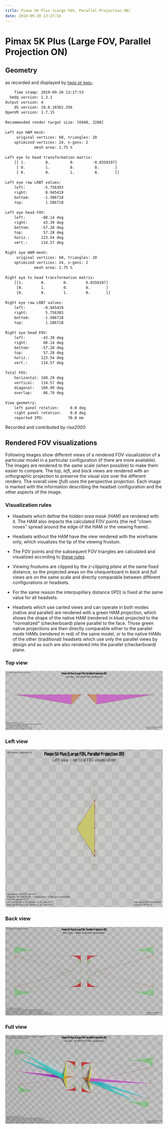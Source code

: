```yaml
---
title: Pimax 5K Plus (Large FOV, Parallel Projection ON)
date: 2019-09-20 13:27:53
---
```

# Pimax 5K Plus (Large FOV, Parallel Projection ON)

## Geometry

as recorded and displayed by [`hmdq` or `hmdv`](https://github.com/risa2000/hmdq).
```
    Time stamp: 2019-09-20 13:27:53
  hmdq version: 1.3.1
Output version: 4
    OS version: 10.0.18362.356
OpenVR version: 1.7.15

Recommended render target size: [6948, 3288]

Left eye HAM mesh:
     original vertices: 60, triangles: 20
    optimized vertices: 24, n-gons: 2
             mesh area: 1.75 %

Left eye to head transformation matrix:
    [[ 1.         0.         0.        -0.0350197]
     [ 0.         1.         0.         0.       ]
     [ 0.         0.         1.         0.       ]]

Left eye raw LRBT values:
    left:        -5.756303
    right:        0.945419
    bottom:      -1.586718
    top:          1.586718

Left eye head FOV:
    left:       -80.14 deg
    right:       43.39 deg
    bottom:     -57.28 deg
    top:         57.28 deg
    horiz.:     123.54 deg
    vert.:      114.57 deg

Right eye HAM mesh:
     original vertices: 60, triangles: 20
    optimized vertices: 24, n-gons: 2
             mesh area: 1.75 %

Right eye to head transformation matrix:
    [[1.        0.        0.        0.0350197]
     [0.        1.        0.        0.       ]
     [0.        0.        1.        0.       ]]

Right eye raw LRBT values:
    left:        -0.945419
    right:        5.756303
    bottom:      -1.586718
    top:          1.586718

Right eye head FOV:
    left:       -43.39 deg
    right:       80.14 deg
    bottom:     -57.28 deg
    top:         57.28 deg
    horiz.:     123.54 deg
    vert.:      114.57 deg

Total FOV:
    horizontal: 160.29 deg
    vertical:   114.57 deg
    diagonal:   160.99 deg
    overlap:     86.79 deg

View geometry:
    left panel rotation:     0.0 deg
    right panel rotation:    0.0 deg
    reported IPD:           70.0 mm

```
Recorded and contributed by _risa2000_.

## Rendered FOV visualizations

Following images show different views of a rendered FOV visualization of a
particular model in a particular configuration (if there are more available).
The images are rendered to the same scale (when possible) to make them easier
to compare. The _top_, _left_, and _back_ views are rendered with an
orthographic projection to preserve the visual size over the different renders.
The overall view (_full_) uses the perspective projection. Each image is marked
with the information describing the headset configuration and the other aspects
of the image.

### Visualization rules

* Headsets which define the _hidden area mask (HAM)_ are rendered with it. The
  HAM also impacts the calculated FOV points (the red "clown noses" spread
  around the edge of the HAM or the viewing frame).

* Headsets without the HAM have the view rendered with the wireframe only, which
  visualizes the tip of the viewing frustum.

* The FOV points and the subsequent FOV triangles are calculated and visualized
  according to [these
  rules](https://risa2000.github.io/vrdocs/docs/hmd_fov_calculation).

* Viewing frustums are clipped by the _z-clipping plane_ at the same fixed
  distance, so the projected areas on the chequerboard in _back_ and _full_
  views are on the same scale and directly comparable between different
  configurations or headsets.

* For the same reason the interpupillary distance (IPD) is fixed at the same
  value for all headsets.

* Headsets which use canted views and can operate in both modes (native and
  parallel) are rendered with a green HAM projection, which shows the shape of
  the native HAM (rendered in blue) projected to the "normalized"
  (checkerboard) plane parallel to the face. Those green native projections are
  then directly comparable either to the parallel mode HAMs (rendered in red)
  of the same model, or to the native HAMs of the other (traditional) headsets
  which use only the parallel views by design and as such are also rendered
  into the parallel (checkerboard) plane.

### Top view
[![Pimax 5K Plus (Large FOV, Parallel Projection ON) - top view](../images/Pimax5KPlus_Large_PP_top.dmx.png)](../images/Pimax5KPlus_Large_PP_top.dmx.png)

### Left view
[![Pimax 5K Plus (Large FOV, Parallel Projection ON) - left view](../images/Pimax5KPlus_Large_PP_left.dmx.png)](../images/Pimax5KPlus_Large_PP_left.dmx.png)

### Back view
[![Pimax 5K Plus (Large FOV, Parallel Projection ON) - back view](../images/Pimax5KPlus_Large_PP_back.dmx.png)](../images/Pimax5KPlus_Large_PP_back.dmx.png)

### Full view
[![Pimax 5K Plus (Large FOV, Parallel Projection ON) - full view](../images/Pimax5KPlus_Large_PP_over.dmx.png)](../images/Pimax5KPlus_Large_PP_over.dmx.png)

